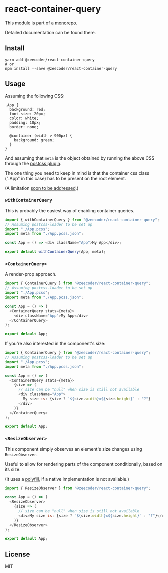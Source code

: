# react-container-query

This module is part of a [monorepo](https://github.com/ZeeCoder/container-query).

Detailed documentation can be found there.

## Install

```
yarn add @zeecoder/react-container-query
# or
npm install --save @zeecoder/react-container-query
```

## Usage

Assuming the following CSS:

```pcss
.App {
  background: red;
  font-size: 20px;
  color: white;
  padding: 10px;
  border: none;

  @container (width > 900px) {
    background: green;
  }
}
```

And assuming that `meta` is the object obtained by running the above CSS
through the [postcss plugin](https://github.com/ZeeCoder/container-query/tree/master/packages/postcss-container-query).

The one thing you need to keep in mind is that the container css class
(".App" in this case) has to be present on the root element.

(A limitation [soon to be addressed](https://github.com/ZeeCoder/container-query/issues/89).)

### `withContainerQuery`

This is probably the easiest way of enabling container queries.

```js
import { withContainerQuery } from "@zeecoder/react-container-query";
// Assuming postcss-loader to be set up
import "./App.pcss";
import meta from "./App.pcss.json";

const App = () => <div className="App">My App</div>;

export default withContainerQuery(App, meta);
```

### `<ContainerQuery>`

A render-prop approach.

```js
import { ContainerQuery } from "@zeecoder/react-container-query";
// Assuming postcss-loader to be set up
import "./App.pcss";
import meta from "./App.pcss.json";

const App = () => (
  <ContainerQuery stats={meta}>
    <div className="App">My App</div>
  </ContainerQuery>
);

export default App;
```

If you're also interested in the component's size:

```js
import { ContainerQuery } from "@zeecoder/react-container-query";
// Assuming postcss-loader to be set up
import "./App.pcss";
import meta from "./App.pcss.json";

const App = () => (
  <ContainerQuery stats={meta}>
    {size => (
      // size can be "null" when size is still not available
      <div className="App">
        My size is: {size ? `${size.width}x${size.height}` : "?"}
      </div>
    )}
  </ContainerQuery>
);

export default App;
```

### `<ResizeObserver>`

This component simply observes an element's size changes using `ResizeObserver`.

Useful to allow for rendering parts of the component conditionally, based
on its size.

(It uses a [polyfill](https://github.com/que-etc/resize-observer-polyfill), if a native implementation is not available.)

```js
import { ResizeObserver } from "@zeecoder/react-container-query";

const App = () => (
  <ResizeObserver>
    {size => (
      // size can be "null" when size is still not available
      <div>My size is: {size ? `${size.width}x${size.height}` : "?"}</div>
    )}
  </ResizeObserver>
);

export default App;
```

## License

MIT
